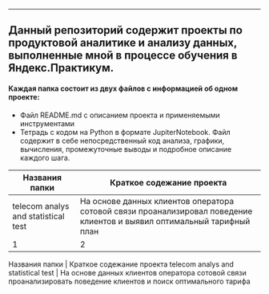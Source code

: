 * * * 
## Данный репозиторий содержит проекты по продуктовой аналитике и анализу данных, выполненные мной в процессе обучения в Яндекс.Практикум.
#### Каждая папка состоит из двух файлов с информацией об одном проекте:
- Файл README.md с описанием проекта и применяемыми инструментами
- Тетрадь с кодом на Python в формате JupiterNotebook. Файл содержит в себе непосредственный код анализа, графики, вычисления, промежуточные выводы и подробное описание каждого шага. 

Названия папки | Краткое содежание проекта 
--- | --- 
telecom analys and statistical test    | На основе данных клиентов оператора сотовой связи проанализировал поведение клиентов и выявил оптимальный тарифный план
1 | 2 

Названия папки | Краткое содежание проекта 
telecom analys 
and statistical
test           | На основе данных клиентов 
                 оператора сотовой связи 
                 проанализировать поведение 
                 клиентов и поиск 
                 оптимального тарифа

